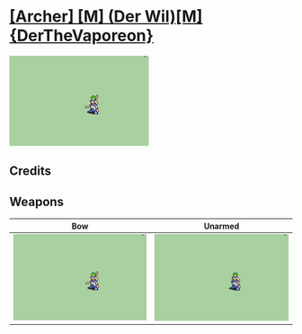 # [\[Archer\] \[M\] \(Der Wil\)\[M\]{DerTheVaporeon}](./)

<img src="./5.%20Bow/Bow_000.png" alt="[Archer] [M] (Der Wil)[M]{DerTheVaporeon} standing" />

## Credits



## Weapons


|Bow |Unarmed |
|  :---: | :---: |
| <img alt="Bow animation" src="./5.%20Bow/Bow.gif" /> | <img alt="Unarmed animation" src="./8.%20Unarmed/Unarmed.gif" /> |
